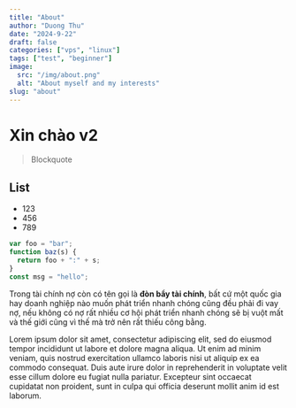 ```yaml
---
title: "About"
author: "Duong Thu"
date: "2024-9-22"
draft: false
categories: ["vps", "linux"]
tags: ["test", "beginner"]
image:
  src: "/img/about.png"
  alt: "About myself and my interests"
slug: "about"
---
```


# Xin chào v2

> Blockquote

## List

- 123
- 456
- 789

```js
var foo = "bar";
function baz(s) {
  return foo + ":" + s;
}
const msg = "hello";
```

Trong tài chính nợ còn có tên gọi là **đòn bẩy tài chính**, bất cứ một quốc gia hay doanh nghiệp nào muốn phát triển nhanh chóng cũng đều phải đi vay nợ, nếu không có nợ rất nhiều cơ hội phát triển nhanh chóng sẽ bị vuột mất và thế giới cũng vì thế mà trở nên rất thiếu công bằng.

Lorem ipsum dolor sit amet, consectetur adipiscing elit, sed do eiusmod tempor incididunt ut labore et dolore magna aliqua. Ut enim ad minim veniam, quis nostrud exercitation ullamco laboris nisi ut aliquip ex ea commodo consequat. Duis aute irure dolor in reprehenderit in voluptate velit esse cillum dolore eu fugiat nulla pariatur. Excepteur sint occaecat cupidatat non proident, sunt in culpa qui officia deserunt mollit anim id est laborum.
